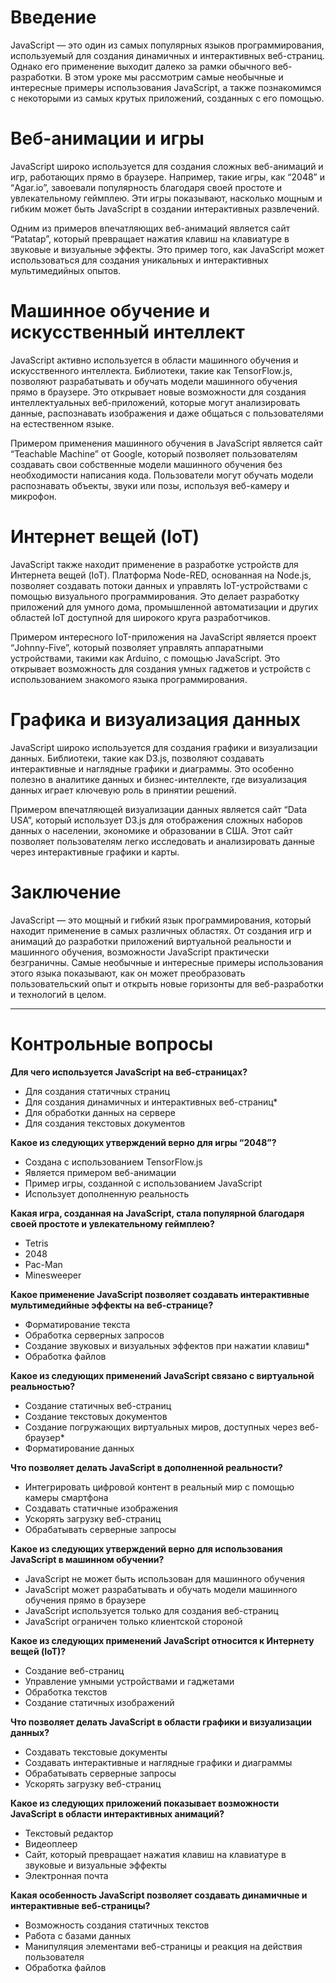 # Введение
JavaScript — это один из самых популярных языков программирования, используемый для создания динамичных и интерактивных веб-страниц. Однако его применение выходит далеко за рамки обычного веб-разработки. В этом уроке мы рассмотрим самые необычные и интересные примеры использования JavaScript, а также познакомимся с некоторыми из самых крутых приложений, созданных с его помощью.

# Веб-анимации и игры
JavaScript широко используется для создания сложных веб-анимаций и игр, работающих прямо в браузере. Например, такие игры, как “2048” и “Agar.io”, завоевали популярность благодаря своей простоте и увлекательному геймплею. Эти игры показывают, насколько мощным и гибким может быть JavaScript в создании интерактивных развлечений.

Одним из примеров впечатляющих веб-анимаций является сайт “Patatap”, который превращает нажатия клавиш на клавиатуре в звуковые и визуальные эффекты. Это пример того, как JavaScript может использоваться для создания уникальных и интерактивных мультимедийных опытов.

# Машинное обучение и искусственный интеллект
JavaScript активно используется в области машинного обучения и искусственного интеллекта. Библиотеки, такие как TensorFlow.js, позволяют разрабатывать и обучать модели машинного обучения прямо в браузере. Это открывает новые возможности для создания интеллектуальных веб-приложений, которые могут анализировать данные, распознавать изображения и даже общаться с пользователями на естественном языке.

Примером применения машинного обучения в JavaScript является сайт “Teachable Machine” от Google, который позволяет пользователям создавать свои собственные модели машинного обучения без необходимости написания кода. Пользователи могут обучать модели распознавать объекты, звуки или позы, используя веб-камеру и микрофон.

# Интернет вещей (IoT)
JavaScript также находит применение в разработке устройств для Интернета вещей (IoT). Платформа Node-RED, основанная на Node.js, позволяет создавать потоки данных и управлять IoT-устройствами с помощью визуального программирования. Это делает разработку приложений для умного дома, промышленной автоматизации и других областей IoT доступной для широкого круга разработчиков.

Примером интересного IoT-приложения на JavaScript является проект “Johnny-Five”, который позволяет управлять аппаратными устройствами, такими как Arduino, с помощью JavaScript. Это открывает возможность для создания умных гаджетов и устройств с использованием знакомого языка программирования.

# Графика и визуализация данных
JavaScript широко используется для создания графики и визуализации данных. Библиотеки, такие как D3.js, позволяют создавать интерактивные и наглядные графики и диаграммы. Это особенно полезно в аналитике данных и бизнес-интеллекте, где визуализация данных играет ключевую роль в принятии решений.

Примером впечатляющей визуализации данных является сайт “Data USA”, который использует D3.js для отображения сложных наборов данных о населении, экономике и образовании в США. Этот сайт позволяет пользователям легко исследовать и анализировать данные через интерактивные графики и карты.

# Заключение
JavaScript — это мощный и гибкий язык программирования, который находит применение в самых различных областях. От создания игр и анимаций до разработки приложений виртуальной реальности и машинного обучения, возможности JavaScript практически безграничны. Самые необычные и интересные примеры использования этого языка показывают, как он может преобразовать пользовательский опыт и открыть новые горизонты для веб-разработки и технологий в целом.

***

# Контрольные вопросы

**Для чего используется JavaScript на веб-страницах?**
- Для создания статичных страниц
- Для создания динамичных и интерактивных веб-страниц*
- Для обработки данных на сервере
- Для создания текстовых документов

**Какое из следующих утверждений верно для игры “2048”?**
- Создана с использованием TensorFlow.js
- Является примером веб-анимации
- Пример игры, созданной с использованием JavaScript
- Использует дополненную реальность

**Какая игра, созданная на JavaScript, стала популярной благодаря своей простоте и увлекательному геймплею?**
- Tetris
- 2048
- Pac-Man
- Minesweeper

**Какое применение JavaScript позволяет создавать интерактивные мультимедийные эффекты на веб-странице?**
- Форматирование текста
- Обработка серверных запросов
- Создание звуковых и визуальных эффектов при нажатии клавиш*
- Обработка файлов

**Какое из следующих применений JavaScript связано с виртуальной реальностью?**
- Создание статичных веб-страниц
- Создание текстовых документов
- Создание погружающих виртуальных миров, доступных через веб-браузер*
- Форматирование данных

**Что позволяет делать JavaScript в дополненной реальности?**
- Интегрировать цифровой контент в реальный мир с помощью камеры смартфона
- Создавать статичные изображения
- Ускорять загрузку веб-страниц
- Обрабатывать серверные запросы

**Какое из следующих утверждений верно для использования JavaScript в машинном обучении?**
- JavaScript не может быть использован для машинного обучения
- JavaScript может разрабатывать и обучать модели машинного обучения прямо в браузере
- JavaScript используется только для создания веб-страниц
- JavaScript ограничен только клиентской стороной

**Какое из следующих применений JavaScript относится к Интернету вещей (IoT)?**
- Создание веб-страниц
- Управление умными устройствами и гаджетами
- Обработка текстов
- Создание статичных изображений

**Что позволяет делать JavaScript в области графики и визуализации данных?**
- Создавать текстовые документы
- Создавать интерактивные и наглядные графики и диаграммы
- Обрабатывать серверные запросы
- Ускорять загрузку веб-страниц

**Какое из следующих приложений показывает возможности JavaScript в области интерактивных анимаций?**
- Текстовый редактор
- Видеоплеер
- Сайт, который превращает нажатия клавиш на клавиатуре в звуковые и визуальные эффекты
- Электронная почта

**Какая особенность JavaScript позволяет создавать динамичные и интерактивные веб-страницы?**
- Возможность создания статичных текстов
- Работа с базами данных
- Манипуляция элементами веб-страницы и реакция на действия пользователя
- Обработка файлов
